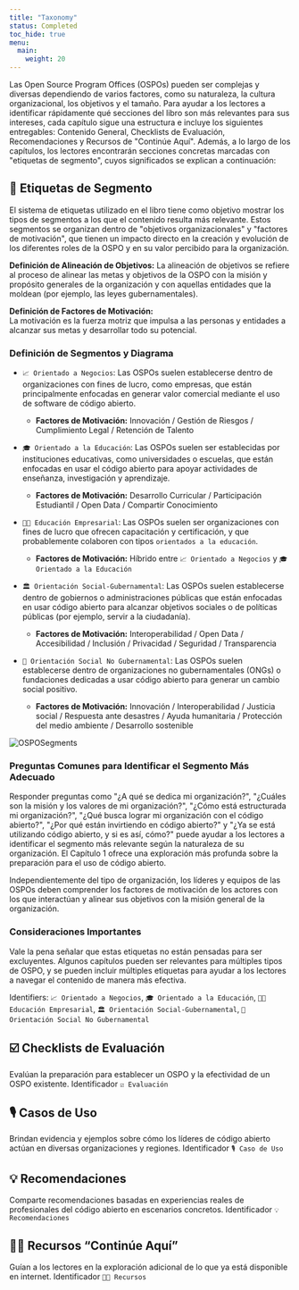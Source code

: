 ```yaml
---
title: "Taxonomy"
status: Completed
toc_hide: true
menu:
  main:
    weight: 20
---
```


Las Open Source Program Offices (OSPOs) pueden ser complejas y diversas dependiendo de varios factores, como su naturaleza, la cultura organizacional, los objetivos y el tamaño. Para ayudar a los lectores a identificar rápidamente qué secciones del libro son más relevantes para sus intereses, cada capítulo sigue una estructura e incluye los siguientes entregables: Contenido General, Checklists de Evaluación, Recomendaciones y Recursos de "Continúe Aquí". Además, a lo largo de los capítulos, los lectores encontrarán secciones concretas marcadas con "etiquetas de segmento", cuyos significados se explican a continuación:

## 🔖 Etiquetas de Segmento

El sistema de etiquetas utilizado en el libro tiene como objetivo mostrar los tipos de segmentos a los que el contenido resulta más relevante. Estos segmentos se organizan dentro de "objetivos organizacionales" y "factores de motivación", que tienen un impacto directo en la creación y evolución de los diferentes roles de la OSPO y en su valor percibido para la organización.

**Definición de Alineación de Objetivos:**
La alineación de objetivos se refiere al proceso de alinear las metas y objetivos de la OSPO con la misión y propósito generales de la organización y con aquellas entidades que la moldean (por ejemplo, las leyes gubernamentales).

**Definición de Factores de Motivación:**  
La motivación es la fuerza motriz que impulsa a las personas y entidades a alcanzar sus metas y desarrollar todo su potencial.

### Definición de Segmentos y Diagrama

* `📈 Orientado a Negocios`: Las OSPOs suelen establecerse dentro de organizaciones con fines de lucro, como empresas, que están principalmente enfocadas en generar valor comercial mediante el uso de software de código abierto.

  * **Factores de Motivación:** Innovación / Gestión de Riesgos / Cumplimiento Legal / Retención de Talento


* `🎓 Orientado a la Educación`: Las OSPOs suelen ser establecidas por instituciones educativas, como universidades o escuelas, que están enfocadas en usar el código abierto para apoyar actividades de enseñanza, investigación y aprendizaje.

  * **Factores de Motivación:** Desarrollo Curricular / Participación Estudiantil / Open Data / Compartir Conocimiento


* `👩‍🏫 Educación Empresarial`: Las OSPOs suelen ser organizaciones con fines de lucro que ofrecen capacitación y certificación, y que probablemente colaboren con tipos `orientados a la educación`.

  * **Factores de Motivación:** Híbrido entre `📈 Orientado a Negocios` y `🎓 Orientado a la Educación`

* `🏛 Orientación Social-Gubernamental`: Las OSPOs suelen establecerse dentro de gobiernos o administraciones públicas que están enfocadas en usar código abierto para alcanzar objetivos sociales o de políticas públicas (por ejemplo, servir a la ciudadanía).

  * **Factores de Motivación:** Interoperabilidad / Open Data / Accesibilidad / Inclusión / Privacidad / Seguridad / Transparencia

* `🌳 Orientación Social No Gubernamental`: Las OSPOs suelen establecerse dentro de organizaciones no gubernamentales (ONGs) o fundaciones dedicadas a usar código abierto para generar un cambio social positivo.

  * **Factores de Motivación:** Innovación / Interoperabilidad / Justicia social / Respuesta ante desastres / Ayuda humanitaria / Protección del medio ambiente / Desarrollo sostenible


![OSPOSegments](https://github.com/todogroup/ospology/assets/43671777/c589df58-dcba-4237-b95a-e8dd5228be81)

### Preguntas Comunes para Identificar el Segmento Más Adecuado

Responder preguntas como "¿A qué se dedica mi organización?", "¿Cuáles son la misión y los valores de mi organización?", "¿Cómo está estructurada mi organización?", "¿Qué busca lograr mi organización con el código abierto?", "¿Por qué están invirtiendo en código abierto?" y "¿Ya se está utilizando código abierto, y si es así, cómo?" puede ayudar a los lectores a identificar el segmento más relevante según la naturaleza de su organización. El Capítulo 1 ofrece una exploración más profunda sobre la preparación para el uso de código abierto.

Independientemente del tipo de organización, los líderes y equipos de las OSPOs deben comprender los factores de motivación de los actores con los que interactúan y alinear sus objetivos con la misión general de la organización.

### Consideraciones Importantes

Vale la pena señalar que estas etiquetas no están pensadas para ser excluyentes. Algunos capítulos pueden ser relevantes para múltiples tipos de OSPO, y se pueden incluir múltiples etiquetas para ayudar a los lectores a navegar el contenido de manera más efectiva.


Identifiers:
`📈 Orientado a Negocios`,
`🎓 Orientado a la Educación`,
`👩‍🏫 Educación Empresarial`,
`🏛 Orientación Social-Gubernamental`,
`🌳 Orientación Social No Gubernamental`

## ☑️ Checklists de Evaluación

Evalúan la preparación para establecer un OSPO y la efectividad de un OSPO existente.  Identificador `☑️ Evaluación`

## 🎙 Casos de Uso

Brindan evidencia y ejemplos sobre cómo los líderes de código abierto actúan en diversas organizaciones y regiones. Identificador `🎙 Caso de Uso`

## 💡 Recomendaciones

Comparte recomendaciones basadas en experiencias reales de profesionales del código abierto en escenarios concretos. Identificador `💡 Recomendaciones`

## 🧑‍🏫 Recursos “Continúe Aquí”

Guían a los lectores en la exploración adicional de lo que ya está disponible en internet. Identificador `🧑‍🏫 Recursos`
